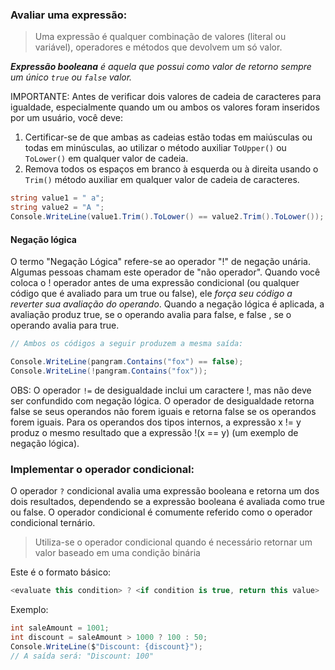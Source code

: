 ### Avaliar uma expressão:

> Uma expressão é qualquer combinação de valores (literal ou variável), operadores e métodos que devolvem um só valor.

_**Expressão booleana** é aquela que possui como valor de retorno sempre um único `true` ou `false` valor._

IMPORTANTE: Antes de verificar dois valores de cadeia de caracteres para igualdade, especialmente quando um ou ambos os valores foram inseridos por um usuário, você deve:

1. Certificar-se de que ambas as cadeias estão todas em maiúsculas ou todas em minúsculas, ao utilizar o método auxiliar `ToUpper()` ou `ToLower()` em qualquer valor de cadeia.
2. Remova todos os espaços em branco à esquerda ou à direita usando o `Trim()` método auxiliar em qualquer valor de cadeia de caracteres.  

~~~csharp
string value1 = " a";
string value2 = "A ";
Console.WriteLine(value1.Trim().ToLower() == value2.Trim().ToLower());
~~~

#### Negação lógica
O termo "Negação Lógica" refere-se ao operador "!" de negação unária. Algumas pessoas chamam este operador de "não operador". Quando você coloca o ! operador antes de uma expressão condicional (ou qualquer código que é avaliado para um true ou false), ele *força seu código a reverter sua avaliação do operando*. Quando a negação lógica é aplicada, a avaliação produz true, se o operando avalia para false, e false , se o operando avalia para true.

~~~csharp
// Ambos os códigos a seguir produzem a mesma saída:

Console.WriteLine(pangram.Contains("fox") == false);
Console.WriteLine(!pangram.Contains("fox"));
~~~

OBS: O operador `!=` de desigualdade inclui um caractere !, mas não deve ser confundido com negação lógica. O operador de desigualdade retorna false se seus operandos não forem iguais e retorna false se os operandos forem iguais. Para os operandos dos tipos internos, a expressão x != y produz o mesmo resultado que a expressão !(x == y) (um exemplo de negação lógica).


### Implementar o operador condicional:
O operador `?` condicional avalia uma expressão booleana e retorna um dos dois resultados, dependendo se a expressão booleana é avaliada como true ou false. O operador condicional é comumente referido como o operador condicional ternário.
> Utiliza-se o operador condicional quando é necessário retornar um valor baseado em uma condição binária

Este é o formato básico:
~~~csharp
<evaluate this condition> ? <if condition is true, return this value> : <if condition is false, return this value>
~~~

Exemplo:
~~~csharp
int saleAmount = 1001;
int discount = saleAmount > 1000 ? 100 : 50;
Console.WriteLine($"Discount: {discount}");
// A saída será: "Discount: 100"
~~~